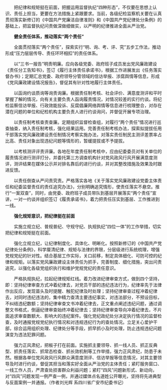 　　把纪律和规矩挺在前面，把握运用监督执纪“四种形态”，不仅要在思想上认识、责任上担当，更要在方法措施上紧跟要求。当前，各级纪检监察机关要在认真贯彻落实新修订的《中国共产党廉洁自律准则》和《中国共产党纪律处分条例》的基础上，把监督执纪问责做深做细做实，以严明的纪律推进全面从严治党。

　　**健全责任体系，推动落实“两个责任”**

　　全面贯彻落实“两个责任”，探索实行“明、询、考、评、究”五步工作法，推动形成“压力层层传导、责任环环相扣”的责任体系。

　　以“三书一报告”明责明廉。应向各级党委、政府班子成员发出党风廉政建设《责任分工告知书》，签订《履行主体责任承诺书》，根据工作进展发出《任务落实督办书》；定期汇总党委、政府领导分管领域的信访举报、涉腐舆情等信息，形成《党风廉政建设情况报告》，督促其有针对性地履行主体责任。

　　以函询约谈质询等询责询廉。根据责任制考核、社会评价、满意度测评和平时掌握了解的情况，向有关主要负责人函询履责情况，对情况较差的实行约谈。将纪检监察信访举报、行政效能投诉、反腐倡廉网络舆情等信息进行梳理整合，对存在潜在问题的单位和纪检机构主要负责人进行约谈询问，并督促开展专项治理。

　　以责任制考核查责查廉。定期组织监督检查组，对履行“两个责任”情况进行巡查抽查，纳入责任制考核，强化结果运用。完善责任制考核办法，探索拟提拔任用干部落实党风廉政建设责任制情况考察实施办法，对落实责任制民主测评差票率占比高、责任对象出现违纪问题等情形的，暂缓提拔或不予提拔。

　　以考核测评评责评廉。各地在年度责任制考核中，应由纪委委员对有关单位的履责情况进行测评打分，并委托第三方调查机构针对党风政风行风开展满意度测评，测评结果在媒体公示并对排名靠后的进行约谈，并对其整改措施及效果及时跟进反馈。

　　以责任倒查从严问责究责。严格落实各地《关于落实党风廉政建设党委主体责任和纪委监督责任的责任追究办法》，分别明确追究情形，使责任落实不悬空。推行“一案双查”，同时，由党委、政府班子成员带队到基层开展落实“两个责任”宣讲，一对一约谈并组织签订《履责承诺书》，着力把责任压实到基层、工作推进到一线。

　　**强化规矩意识，把纪律挺在前面**

　　实施立规立纪、普规普纪、守规守纪、执规执纪“四位一体”的工作举措，切实把纪律和规矩挺在前面。

　　强化立规立纪，让纪律制度化、具体化、明晰化。按照新修订的《中国共产党纪律处分条例》，科学厘清纪律、规矩与法律的界限，分层级进行系统梳理，增强党规党纪的针对性。结合基层工作实际，关口前移，制定具体细化、可防可控的纪律和规矩。以落实党风廉政建设主体责任为抓手，完善制度、细化措施，突出问责追究，以强化各级党组织执行和维护党规党纪的责任意识。

　　严格执规执纪，拉起纪律规矩红线。着力改进纪律审查方式，做到四个坚持，即：坚持纪律审查方式冲着纪律去，对党员干部的违纪违法行为，纪律率先于法律作出反应，发现苗头及时提醒、触犯纪律及时处理；坚持纪律审查过程冲着纪律去，对同时违纪违法的，集中精力查清主要违纪事实，对违法部分，不预设目标，不纠结违纪数额；坚持纪律审查文书冲着纪律去，正文重点阐述违纪问题，通过调整文书格式，倒逼纪律审查始终冲着纪律去；坚持纪律审查导向冲着纪律去，不片面追求审查数额大、影响大的违纪案件。强化党纪政纪处分决定执行情况的监督检查，及时通报党规党纪执行情况和对违规违纪行为的查处情况。立足关心爱护干部，综合运用组织处理、纪律处分等手段，抓早抓小及时处理，防止违规违纪问题演变为违法犯罪问题。

　　强力正风肃纪，把板子打在前面。实施抓主要领导、抓一线人员、抓正反典型、抓责任落实、抓常态检查、抓长效机制等工作举措，强力正风肃纪，防患于未然。根据各单位党风政风行风群众满意度测评、信访举报等信息情况，对其主要领导及时进行约谈，督促其担当和落实好全面从严治党的主体责任；紧盯服务窗口、一线工作人员，严肃查处损害群众利益问题；紧盯“四风”问题新形式、新动向，对“四风”问题发现一例严查一例，并通过媒体点名道姓公开曝光，坚持将先进典型与反面案例一并通报。（作者刘光辉 系四川省广安市纪委书记）